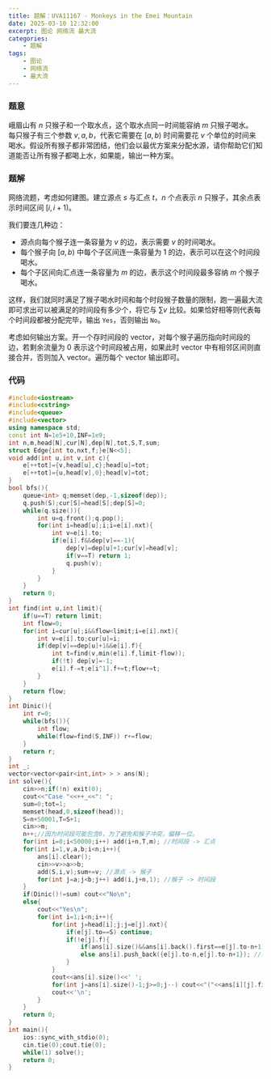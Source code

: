 ```yaml
---
title: 题解：UVA11167 - Monkeys in the Emei Mountain
date: 2025-03-10 12:32:00
excerpt: 图论 网络流 最大流
categories: 
    - 题解
tags: 
    - 图论
    - 网络流
    - 最大流
---
```


### 题意
峨眉山有 $n$ 只猴子和一个取水点，这个取水点同一时间能容纳 $m$ 只猴子喝水。  
每只猴子有三个参数 $v,a,b$，代表它需要在 $[a,b)$ 时间需要花 $v$ 个单位的时间来喝水。假设所有猴子都非常团结，他们会以最优方案来分配水源，请你帮助它们知道能否让所有猴子都喝上水，如果能，输出一种方案。

### 题解
网络流题，考虑如何建图。建立源点 $s$ 与汇点 $t$，$n$ 个点表示 $n$ 只猴子，其余点表示时间区间 $[i,i+1)$。

我们要连几种边：
- 源点向每个猴子连一条容量为 $v$ 的边，表示需要 $v$ 的时间喝水。
- 每个猴子向 $[a,b)$ 中每个子区间连一条容量为 $1$ 的边，表示可以在这个时间段喝水。
- 每个子区间向汇点连一条容量为 $m$ 的边，表示这个时间段最多容纳 $m$ 个猴子喝水。

这样，我们就同时满足了猴子喝水时间和每个时段猴子数量的限制，跑一遍最大流即可求出可以被满足的时间段有多少个，将它与 $\sum v$ 比较。如果恰好相等则代表每个时间段都被分配完毕，输出 `Yes`，否则输出 `No`。

考虑如何输出方案。开一个存时间段的 vector，对每个猴子遍历指向时间段的边，若剩余流量为 $0$ 表示这个时间段被占用，如果此时 vector 中有相邻区间则直接合并，否则加入 vector。遍历每个 vector 输出即可。

### 代码
```cpp
#include<iostream>
#include<cstring>
#include<queue>
#include<vector>
using namespace std;
const int N=1e5+10,INF=1e9;
int n,m,head[N],cur[N],dep[N],tot,S,T,sum;
struct Edge{int to,nxt,f;}e[N<<5];
void add(int u,int v,int c){
    e[++tot]={v,head[u],c};head[u]=tot;
    e[++tot]={u,head[v],0};head[v]=tot;
}
bool bfs(){
    queue<int> q;memset(dep,-1,sizeof(dep));
    q.push(S);cur[S]=head[S];dep[S]=0;
    while(q.size()){
        int u=q.front();q.pop();
        for(int i=head[u];i;i=e[i].nxt){
            int v=e[i].to;
            if(e[i].f&&dep[v]==-1){
                dep[v]=dep[u]+1;cur[v]=head[v];
                if(v==T) return 1;
                q.push(v);
            }
        }
    }
    return 0;
}
int find(int u,int limit){
    if(u==T) return limit;
    int flow=0;
    for(int i=cur[u];i&&flow<limit;i=e[i].nxt){
        int v=e[i].to;cur[u]=i;
        if(dep[v]==dep[u]+1&&e[i].f){
            int t=find(v,min(e[i].f,limit-flow));
            if(!t) dep[v]=-1;
            e[i].f-=t;e[i^1].f+=t;flow+=t;
        }
    }
    return flow;
}
int Dinic(){
    int r=0;
    while(bfs()){
        int flow;
        while(flow=find(S,INF)) r+=flow;
    }
    return r;
}
int _;
vector<vector<pair<int,int> > > ans(N);
int solve(){
    cin>>n;if(!n) exit(0);
    cout<<"Case "<<++_<<": ";
    sum=0;tot=1;
    memset(head,0,sizeof(head));
    S=n+50001,T=S+1;
    cin>>m;
    n++;//因为时间段可能包含0，为了避免和猴子冲突，偏移一位。
    for(int i=0;i<50000;i++) add(i+n,T,m); //时间段 -> 汇点
    for(int i=1,v,a,b;i<n;i++){
        ans[i].clear();
        cin>>v>>a>>b;
        add(S,i,v);sum+=v; //源点 -> 猴子
        for(int j=a;j<b;j++) add(i,j+n,1); //猴子 -> 时间段
    }
    if(Dinic()!=sum) cout<<"No\n";
    else{
        cout<<"Yes\n";
        for(int i=1;i<n;i++){
            for(int j=head[i];j;j=e[j].nxt){
                if(e[j].to==S) continue;
                if(!e[j].f){
                    if(ans[i].size()&&ans[i].back().first==e[j].to-n+1) ans[i].back().first--; //原来有相邻区间，合并
                    else ans[i].push_back({e[j].to-n,e[j].to-n+1}); //否则加进去新的
                }
            }
            cout<<ans[i].size()<<' ';
            for(int j=ans[i].size()-1;j>=0;j--) cout<<"("<<ans[i][j].first<<","<<ans[i][j].second<<") ";
            cout<<'\n';
        }
    }
    return 0;
}
int main(){
    ios::sync_with_stdio(0);
    cin.tie(0);cout.tie(0);
    while(1) solve();
    return 0;
}
```